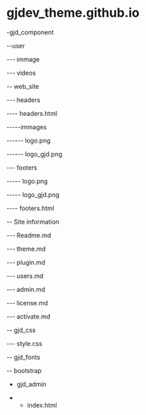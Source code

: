 # gjdev_theme.github.io


-gjd_component

--user

--- immage

--- videos

-- web_site

--- headers

---- headers.html

-----immages

------ logo.png

------ logo_gjd.png

--- footers

----- logo.png

----- logo_gjd.png

---- footers.html

-- Site information

--- Readme.md

--- theme.md

--- plugin.md

--- users.md

--- admin.md

--- license.md

--- activate.md

-- gjd_css

--- style.css

-- gjd_fonts

-- bootstrap

- gjd_admin
  
- - index.html
